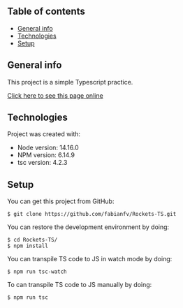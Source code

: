 ## Table of contents
* [General info](#general-info)
* [Technologies](#technologies)
* [Setup](#setup)

## General info
This project is a simple Typescript practice.

[Click here to see this page online](https://fabianfv.github.io/Rockets-TS/)
	
## Technologies
Project was created with:
* Node version: 14.16.0
* NPM version: 6.14.9
* tsc version: 4.2.3
	
## Setup
You can get this project from GitHub:
```
$ git clone https://github.com/fabianfv/Rockets-TS.git
```

You can restore the development environment by doing:
```
$ cd Rockets-TS/
$ npm install
``` 
You can transpile TS code to JS in watch mode by doing:
``` 
$ npm run tsc-watch
``` 
To can transpile TS code to JS manually by doing:
``` 
$ npm run tsc
``` 
